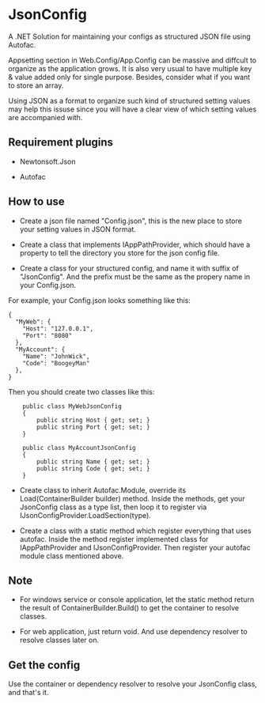 # JsonConfig
A .NET Solution for maintaining your configs as structured JSON file using Autofac.

Appsetting section in Web.Config/App.Config can be massive and diffcult to organize as the application grows. It is also very usual to have multiple key & value added only for single purpose. Besides, consider what if you want to store an array. 

Using JSON as a format to organize such kind of structured setting values may help this issuse since you will have a clear view of which setting values are accompanied with. 

## Requirement plugins

- Newtonsoft.Json

- Autofac

## How to use
+ Create a json file named "Config.json", this is the new place to store your setting values in JSON format.

+ Create a class that implements IAppPathProvider, which should have a property to tell the directory you store for the json config file.

+ Create a class for your structured config, and name it with suffix of "JsonConfig". And the prefix must be the same as the propery name in your Config.json.

 For example, your Config.json looks something like this:

```
{
  "MyWeb": {
    "Host": "127.0.0.1",
    "Port": "8080"    
  },
  "MyAccount": {    
    "Name": "JohnWick",
    "Code":	"BoogeyMan"
  },
}
```

Then you should create two classes like this:
```
    public class MyWebJsonConfig
    {
        public string Host { get; set; }
        public string Port { get; set; }
    }

    public class MyAccountJsonConfig
    {
        public string Name { get; set; }
        public string Code { get; set; }
    }
```

+ Create class to inherit Autofac.Module, override its Load(ContainerBuilder builder) method. Inside the methods, get your JsonConfig class as a type list, then loop it to register via IJsonConfigProvider.LoadSection(type).

+ Create a class with a static method which register everything that uses autofac. Inside the method register implemented class for IAppPathProvider and IJsonConfigProvider. Then register your autofac module class mentioned above. 

## Note

+ For windows service or console application, let the static method return the result of ContainerBuilder.Build() to get the container to resolve classes.

+ For web application, just return void. And use dependency resolver to resolve classes later on.

## Get the config

Use the container or dependency resolver to resolve your JsonConfig class, and that's it.



